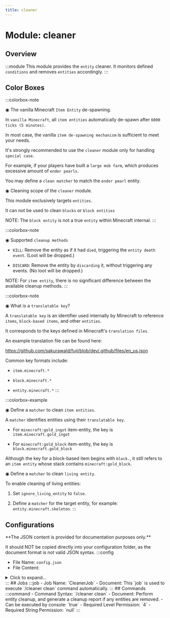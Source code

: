 ```yaml
---
title: cleaner
---
```



# Module: cleaner

## Overview
:::module
This module provides the `entity` cleaner.
It monitors defined `conditions` and removes `entities` accordingly.
:::
## Color Boxes

:::colorbox-note

◉ The vanilla Minecraft `Item Entity` de-spawning.

In `vanilla Minecraft`, all `item entities` automatically de-spawn after `6000 ticks (5 minutes)`.

In most case, the vanilla `item de-spawning mechanism` is sufficient to meet your needs.



It's strongly recommended to use the `cleaner` module only for handling `special case`.

For example, if your players have built a `large mob farm`, which produces excessive amount of `ender pearls`.

You may define a `clean matcher` to match the `ender pearl` entity.



◉ Cleaning scope of the `cleaner` module.

This module exclusively targets `entities`.

It can not be used to clean `blocks` or `block entities`

NOTE: The `block entity` is not a true `entity` within Minecraft internal.
:::

:::colorbox-note

◉ Supported `cleanup methods`

- `KILL`: Remove the entity as if it had `died`, triggering the `entity death event`. (Loot will be dropped.)

- `DISCARD`: Remove the entity by `discarding` it, without triggering any events. (No loot will be dropped.)



NOTE: For `item entity`, there is no significant difference between the available cleanup methods.
:::

:::colorbox-note

◉ What is a `translatable key`?

A `translatable key` is an identifier used internally by Minecraft to reference `items`, `block-based items`, and other `entities`.

It corresponds to the keys defined in Minecraft's `translation files`.

An example translation file can be found here:

https://github.com/sakurawald/fuji/blob/dev/.github/files/en_us.json



Common key formats include:

- `item.minecraft.*`

- `block.minecraft.*`

- `entity.minecraft.*`
:::

:::colorbox-example

◉ Define a `matcher` to clean `item entities`.

A `matcher` identifies entities using their `translatable key`.

- For `minecraft:gold_ingot` item-entity, the key is `item.minecraft.gold_ingot`

- For `minecraft:gold_block` item-entity, the key is `block.minecraft.gold_block`



Although the key for a block-based item begins with `block.`, it still refers to an `item entity` whose stack contains `minecraft:gold_block`.



◉ Define a `matcher` to clean `living entity`.

To enable cleaning of living entities:

1. Set `ignore_living_entity` to `false`.

2. Define a `matcher` for the target entity, for example: `entity.minecraft.skeleton`.
:::

## Configurations
<Admonition type="warning" icon="" title="">
**The JSON content is provided for documentation purposes only.**

It should NOT be copied directly into your configuration folder, as the document format is not valid JSON syntax.
</Admonition>
:::config
- File Name: `config.json`
- File Content: 
<details>

<summary>Click to expand...</summary>

```json showLineNumbers title="config/fuji/modules/cleaner/config.json"
{
  /* The `cron` expression used to trigger entity `cleaner`. */
  "cron": "0 * * ? * * *"
  /* Ignore and never remove entities that meet the condition. */,
  "ignore": {
    "ignore_item_entity": false,
    "ignore_living_entity": true,
    "ignore_named_entity": true,
    "ignore_entity_with_vehicle": true,
    "ignore_entity_with_passengers": true,
    "ignore_glowing_entity": true,
    "ignore_leashed_entity": true
  }
  /* The `translatable key` to `age` map.
  
  The `translatable key` defines which `entity` should we remove.
  The `living ticks` says that we `only` removes the entity whose `age` greater than defined value.
  
  The unit of `age` is `game tick` (20 ticks = 1 sec). */,
  "matchers": [
    {
      "enable": false,
      "translatable_key": "block.minecraft.sand",
      "lives_longer_than_age": 1200,
      "cleanup_method": "DISCARD"
    },
    {
      "enable": false,
      "translatable_key": "item.minecraft.ender_pearl",
      "lives_longer_than_age": 1200,
      "cleanup_method": "DISCARD"
    },
    {
      "enable": false,
      "translatable_key": "block.minecraft.white_carpet",
      "lives_longer_than_age": 1200,
      "cleanup_method": "DISCARD"
    },
    {
      "enable": false,
      "translatable_key": "block.minecraft.cobblestone",
      "lives_longer_than_age": 1200,
      "cleanup_method": "DISCARD"
    },
    {
      "enable": false,
      "translatable_key": "entity.minecraft.skeleton",
      "lives_longer_than_age": 1200,
      "cleanup_method": "KILL"
    }
  ]
}
```
</details>
:::
## Jobs
:::job
- Job Name: `CleanerJob`
- Document: This `job` is used to execute `/cleaner clean` command automatically.
:::
## Commands
:::command
- Command Syntax: `/cleaner clean`
- Document: Perform entity cleanup, and generate a cleanup report if any entities are removed.
- Can be executed by console: `true`
- Required Level Permission: `4`
- Required String Permission: `null`
:::
